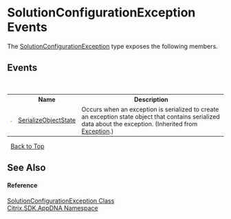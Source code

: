 # SolutionConfigurationException Events
 

The <a href="f15f6468-d7d0-b1ce-ad45-2bc9ccc5948a">SolutionConfigurationException</a> type exposes the following members.


## Events
&nbsp;<table><tr><th></th><th>Name</th><th>Description</th></tr><tr><td>![Protected event](media/protevent.gif "Protected event")</td><td><a href="http://msdn2.microsoft.com/en-us/library/ee332915" target="_blank">SerializeObjectState</a></td><td>
Occurs when an exception is serialized to create an exception state object that contains serialized data about the exception.
 (Inherited from <a href="http://msdn2.microsoft.com/en-us/library/c18k6c59" target="_blank">Exception</a>.)</td></tr></table>&nbsp;
<a href="#solutionconfigurationexception-events">Back to Top</a>

## See Also


#### Reference
<a href="f15f6468-d7d0-b1ce-ad45-2bc9ccc5948a">SolutionConfigurationException Class</a><br /><a href="fe2d265b-410b-8b11-1eb4-a790e0b062bf">Citrix.SDK.AppDNA Namespace</a><br />